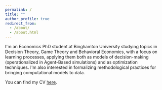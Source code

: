 ```yaml
---
permalink: /
title: ""
author_profile: true
redirect_from: 
  - /about/
  - /about.html
---
```


I'm an Economics PhD student at Binghamton University studying topics in Decision Theory, Game Theory and Behavioral Economics, with a focus on learning processes, applying them both as models of decision-making (operationalized in Agent-Based simulations) and as optimization techniques. I'm also interested in formalizing methodological practices for bringing computational models to data.

You can find my CV [here](https://chriszosh1.github.io/files/CV_ChrisZosh.pdf).